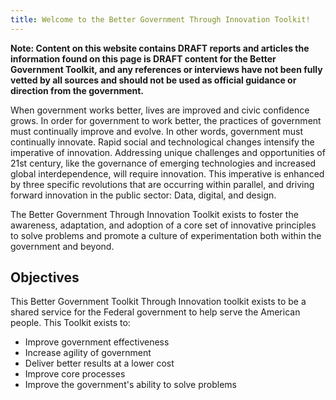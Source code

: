 ```yaml
---
title: Welcome to the Better Government Through Innovation Toolkit!
---
```

**Note: Content on this website contains DRAFT reports and articles the information found on this page is DRAFT content for the Better Government Toolkit, and any references or interviews have not been fully vetted by all sources and should not be used as official guidance or direction from the government.**

When government works better, lives are improved and civic confidence grows. In order for government to work better, the practices of government must continually improve and evolve. In other words, government must continually innovate. Rapid social and technological changes intensify the imperative of innovation. Addressing unique challenges and opportunities of 21st century, like the governance of emerging technologies and increased global interdependence, will require innovation. This imperative is enhanced by three specific revolutions that are occurring within parallel, and driving forward innovation in the public sector: Data, digital, and design.

The Better Government Through Innovation Toolkit exists to foster the awareness, adaptation, and adoption of a core set of innovative principles to solve problems and promote a culture of experimentation both within the government and beyond. 

<h2><b>Objectives</b></h2>

This Better Government Toolkit Through Innovation toolkit exists to be a shared service for the Federal government to help serve the American people. This Toolkit exists to:

<ul>
<li>Improve government effectiveness</li>
<li>Increase agility of government</li>
<li>Deliver better results at a lower cost</li>
<li>Improve core processes</li>
<li>Improve the government's ability to solve problems</li>

